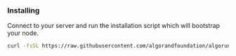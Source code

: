 ### Installing

Connect to your server and run the installation script which will bootstrap your node.

```bash
curl -fsSL https://raw.githubusercontent.com/algorandfoundation/algorun-tui/refs/heads/main/install.sh | bash
```